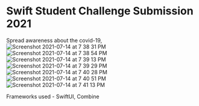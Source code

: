 # Swift Student Challenge Submission 2021
Spread awareness about the covid-19,![Screenshot 2021-07-14 at 7 38 31 PM](https://user-images.githubusercontent.com/72748623/125636812-ab1948e4-1e4c-42ab-8a93-5ae5ce7e68f7.png)
![Screenshot 2021-07-14 at 7 38 54 PM](https://user-images.githubusercontent.com/72748623/125636842-97897a3b-459d-4265-8e10-56261e5e09d4.png)
![Screenshot 2021-07-14 at 7 39 13 PM](https://user-images.githubusercontent.com/72748623/125636850-e3ade94c-5baf-4158-965b-2b812f75acaa.png)
![Screenshot 2021-07-14 at 7 39 29 PM](https://user-images.githubusercontent.com/72748623/125636852-2a4a891e-5f83-4b2a-a7ac-7e5406b72c05.png)
![Screenshot 2021-07-14 at 7 40 28 PM](https://user-images.githubusercontent.com/72748623/125636859-8de3777b-5951-4e3c-bd32-c4eacd8a8554.png)
![Screenshot 2021-07-14 at 7 40 51 PM](https://user-images.githubusercontent.com/72748623/125636868-384fd56e-417e-4f0f-81cd-101dc430961b.png)
![Screenshot 2021-07-14 at 7 41 13 PM](https://user-images.githubusercontent.com/72748623/125636877-1173bc81-9d02-4d73-8374-be1839913df2.png)

Frameworks used - SwiftUI, Combine
